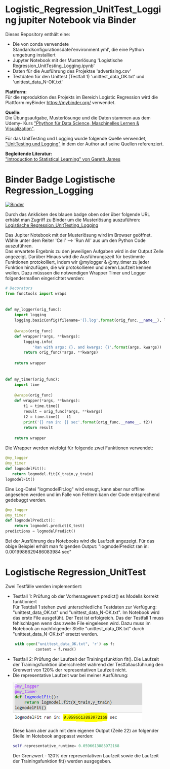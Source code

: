 # Logistic_Regression_UnitTest_Logging jupiter Notebook via Binder 

Dieses Repository enthält eine:
<ul>
  <li> Die von conda verwendete Standardkonfigurationsdatei'environment.yml', die eine Python umgebung installiert</li>
  <li> Jupyter Notebook mit der Musterlösung  'Logistische Regression_UnitTesting_Logging.ipynb'</li>
  <li> Daten für die Ausführung des Projektse 'advertising.csv' </li>
  <li> Testdaten für den Unittest (Testfall 1) 'unittest_data_OK.txt' und 'unittest_data_N-OK.txt'</li>
 </ul>
 
<b>Plattform:</b>\
Für die reproduktion des Projekts im Bereich Logistic Regression wird die Plattform myBinder <a href = "https://mybinder.org">https://mybinder.org/</a> verwendet.
 
 <b>Quelle:</b>\
Die Übungsaufgabe, Musterlösunge und die Daten stammen aus dem Udemy- Kurs <a href = "https://www.udemy.com/course/python-data-science-machine-learning/learn/lecture/7758116#overview">"Phython für Data Science, Maschinelles Lernen & Visualization"</a>.

 Für das UnitTesting und Logging wurde folgende Quelle verwendet, <a href = "https://towardsdatascience.com/unit-testing-and-logging-for-data-science-d7fb8fd5d217">"UnitTesting und Logging"</a> in dem der Author auf seine Quellen referenziert.  
  
<b>Begleitende Literatur:</b>\
<a href = http://faculty.marshall.usc.edu/gareth-james/ISL/ISLR%20Seventh%20Printing.pdf>"Introduction to Statistical Learning" von Gareth James</a>

# Binder Badge Logistische Regression_Logging

[![Binder](https://mybinder.org/badge_logo.svg)](https://mybinder.org/v2/gh/katjanein91/Logistic_Regression_logger_timer.git/master?filepath=Logistische%20Regression_UnitTesting_Logging.ipynb)

Durch das Anklicken des blauen badge oben oder über folgende URL erhälst man Zugriff zu Binder um die Musterlösung auszuführen:
<a href = "https://mybinder.org/v2/gh/katjanein91/Logistic_Regression_logger_timer/blob/main/Logistische%20Regression_UnitTesting_Logging.ipynb/HEAD"> Logistische Regression_UnitTesting_Logging </a>

Das Jupiter Notebook mit der Musterlösung wird im Browser geöffnet.\
Wähle unter dem Reiter 'Cell' --> 'Run All' aus um den Python Code auszuführen.\
Das erwartete Ergebnis zu den jeweiligen Aufgaben wird in der Output Zelle angezeigt.
Darüber Hinaus wird die Ausführungszeit für bestimmte Funktionen protokolliert, indem wir @mylogger & @my_timer zu jeder Funktion hinzufügen, die wir  protokollieren und deren Laufzeit kennen wollen. Dazu müsssen die notwendigen Wrapper Timer und Logger folgendermaßen eingerichtet werden:
 
```python 
# Decorators
from functools import wraps


def my_logger(orig_func):
    import logging
    logging.basicConfig(filename='{}.log'.format(orig_func.__name__), level=logging.INFO)

    @wraps(orig_func)
    def wrapper(*args, **kwargs):
        logging.info(
            'Ran with args: {}, and kwargs: {}'.format(args, kwargs))
        return orig_func(*args, **kwargs)

    return wrapper


def my_timer(orig_func):
    import time

    @wraps(orig_func)
    def wrapper(*args, **kwargs):
        t1 = time.time()
        result = orig_func(*args, **kwargs)
        t2 = time.time() - t1
        print('{} ran in: {} sec'.format(orig_func.__name__, t2))
        return result

    return wrapper
```    
    
 Die Wrapper werden wiefolgt für folgende zwei Funktionen verwendet:
 
 ```python
@my_logger
@my_timer
def logmodelFit():
    return logmodel.fit(X_train,y_train)
logmodelFit()
```
Eine Log-Datei "logmodelFit.log" wird ereugt, kann aber nur offline angesehen werden und im Falle von Fehlern kann der Code entsprechend gedebuggt werden.

```python
@my_logger
@my_timer
def logmodelPredict():
    return logmodel.predict(X_test)
predictions = logmodelPredict()
```
Bei der Ausführung des Notebooks wird die Laufzeit angezeigt. Für das obige Beispiel erhält man folgenden Output: "logmodelPredict ran in: 0.0019986629486083984 sec"

# Logistische Regression_UnitTest

Zwei Testfälle werden implementiert:

<ul>
  <li> Testfall 1: Prüfung ob der Vorhersagewert predict() es Modells korrekt funktioniert </li>
   Für Testdall 1 stehen zwei unterschiedliche Testdaten zur Verfügung: "unittest_data_OK.txt" und "unittest_data_N-OK.txt".
   Im Notebook wird das erste File ausgefüht. Der Test ist erfolgreich. Das der Testfall 1 muss fehlschlagen wenn das zweite File eingelesen wird.
   Dazu muss im Notebook an nachfolgender Stelle "unittest_data_OK.txt" durch "unittest_data_N-OK.txt" ersetzt werden.
  
  ```python
   with open("unittest_data_OK.txt", 'r') as f:
            content = f.read()
  ```
  
  <li> Testfall 2: Prüfung der Laufzeit der Trainingsfunktion fit(). Die Laufzeit der Trainingsfunktion überschreitet während der Testfallausführung den Grenwert von 120% der representativen Laufzeit nicht.<li>
 Die representative Laufzeit war bei meiner Ausführung: 
  
 ![alt text](https://github.com/katjanein91/Logistic_Regression_logger_timer/blob/master/representative_laufzeit.PNG?raw=true)
 
 Diese kann aber auch mit dem eigenen Output (Zeile 22) an folgender Stelle im Notebook angepasst werden:
  
  ```python
  self.representative_runtime= 0.0596613883972168
  ```
 Der Grenzwert - 120% der representativen Laufzeit  sowie die Laufzeit der Trainingsfunktion fit() werden ausgegeben.
<ul>
  





